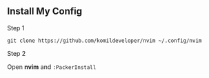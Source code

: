 ## Install My Config

Step 1

```
git clone https://github.com/komildeveloper/nvim ~/.config/nvim
```

Step 2

Open **nvim** and `:PackerInstall`
